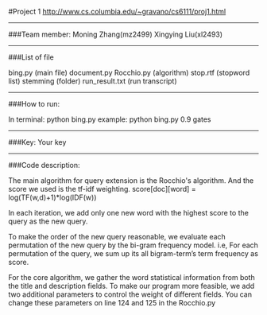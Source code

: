 #Project 1
http://www.cs.columbia.edu/~gravano/cs6111/proj1.html

---------------
###Team member: 
Moning Zhang(mz2499)
Xingying Liu(xl2493)

----------------
###List of file

bing.py (main file)
document.py 
Rocchio.py  (algorithm)
stop.rtf (stopword list)
stemming (folder)
run_result.txt (run transcript)

----------------
###How to run:

In terminal: python bing.py <precision> <query>
example: python bing.py 0.9 gates

----------------
###Key:
Your key

----------------
###Code description:

The main algorithm for query extension is the Rocchio's algorithm. And the score we used is the tf-idf weighting.
score[doc][word] = log(TF(w,d)+1)*log(IDF(w))

In each iteration, we add only one new word with the highest score to the query as the new query. 

To make the order of the new query reasonable, we evaluate each permutation of the new query by the bi-gram frequency model. i.e, For each permutation of the query, we sum up its all bigram-term’s term frequency as score.

For the core algorithm, we gather the word statistical information from both the title and description fields. To make our program more feasible, we add two additional parameters to control the weight of different fields. 
You can change these parameters on line 124 and 125 in the Rocchio.py


